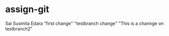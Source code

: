 # assign-git
Sai Susmita Edara
"first change"
"testbranch change"
"This is a channge on testbranch2"

